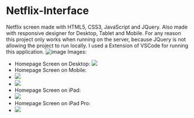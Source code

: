 # Netflix-Interface
Netflix screen made with HTML5, CSS3, JavaScript and JQuery. Also made with responsive designer for Desktop, Tablet and Mobile.
For any reason this project only works when running on the server, because JQuery is not allowing the project to run locally. 
I used a Extension of VSCode for running this application. ![image](https://user-images.githubusercontent.com/43700267/118832793-4b6ded80-b897-11eb-804c-945357c35fa1.png)
Images:
  - Homepage Screen on Desktop: 
   ![](https://github.com/vitormanoelcsantos/Netflix-Interface-Images/blob/master/homepage-desktop.png)
  - Homepage Screen on Mobile:
  - ![](https://github.com/vitormanoelcsantos/Netflix-Interface-Images/blob/master/homepage-mobile1.png)
  - ![](https://github.com/vitormanoelcsantos/Netflix-Interface-Images/blob/master/homepage-mobile2.png) 
  - Homepage Screen on iPad:
  - ![](https://github.com/vitormanoelcsantos/Netflix-Interface-Images/blob/master/homepage-ipad.png)   
  - Homepage Screen on iPad Pro:
  - ![](https://github.com/vitormanoelcsantos/Netflix-Interface-Images/blob/master/homepage-ipadpro.png) 

